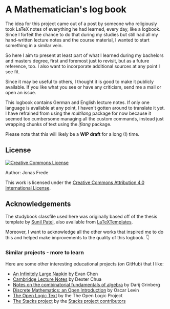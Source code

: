 # A Mathematician's $\log$book

The idea for this project came out of a post by someone who religiously took LaTeX notes of everything he had learned, every day, like a logbook. Since I forfeit the chance to do that during my studies but still had all my hand-written lecture notes and the course material, I wanted to start something in a similar vein.

So here I aim to present at least part of what I learned during my bachelors and masters degree, first and foremost just to revisit, but as a future reference, too. I also want to incorporate additional sources at any point I see fit.

Since it may be useful to others, I thought it is good to make it publicly available. If you like what you see or have any criticism, send me a mail or open an issue.

This logbook contains German and English lecture notes. If only one language is available at any point, I haven't gotten around to translate it yet. I have refrained from using the *multilang* package for now because it seemed too cumbersome managing all the custom commands, instead just wrapping chunks of text using the *iflang* package.

Please note that this will likely be a **WIP draft** for a long (!) time.

## License

<a rel="license" href="http://creativecommons.org/licenses/by/4.0/"><img alt="Creative Commons License" style="border-width:0" src="https://i.creativecommons.org/l/by/4.0/88x31.png" /></a>

Author: Jonas Frede

This work is licensed under the [Creative Commons Attribution 4.0 International License](https://creativecommons.org/licenses/by/4.0/).

## Acknowledgements

The studybook classfile used here was originally based off of the thesis template by [Sunil Patel](https://www.sunilpatel.co.uk/thesis-template/), also available from [LaTeXTemplates](https://www.latextemplates.com/template/masters-doctoral-thesis).

Moreover, I want to acknowledge all the other works that inspired me to do this and helped make improvements to the quality of this logbook. 👇

### Similar projects - more to learn

Here are some other interesting educational projects (on GitHub) that I like:

- [An Infinitely Large Napkin](https://github.com/vEnhance/napkin) by Evan Chen
- [Cambridge Lecture Notes](https://github.com/dalcde/cam-notes) by Dexter Chua
- [Notes on the combinatorial fundamentals of algebra](https://github.com/darijgr/detnotes) by Darij Grinberg
- [Discrete Mathematics: an Open Introduction](https://github.com/oscarlevin/discrete-book) by Oscar Levin
- [The Open Logic Text](https://github.com/OpenLogicProject/OpenLogic) by the The Open Logic Project
- [The Stacks project](https://github.com/stacks/stacks-project) by the [Stacks project contributors](https://github.com/stacks/stacks-project/blob/master/CONTRIBUTORS)
